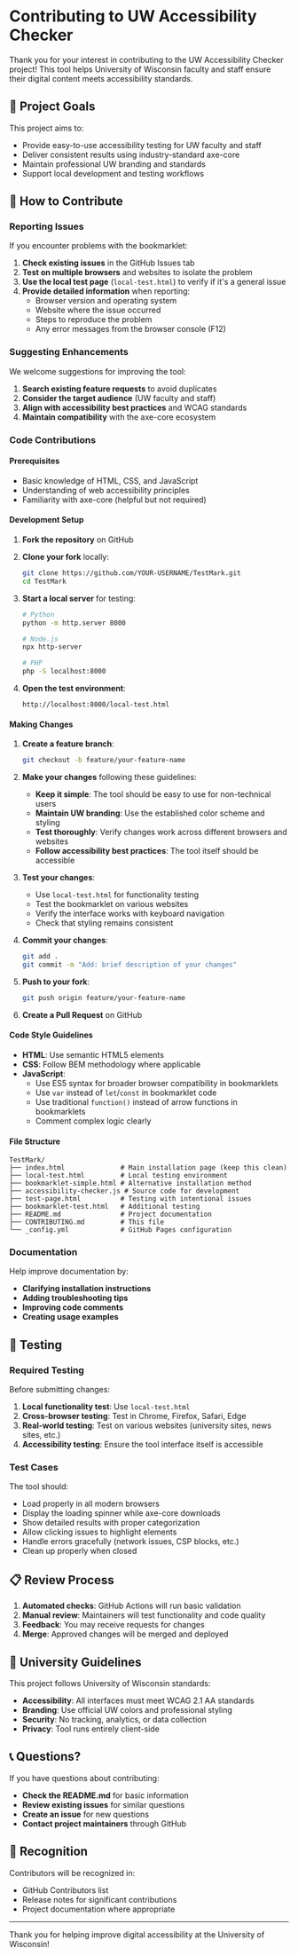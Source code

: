 # Contributing to UW Accessibility Checker

Thank you for your interest in contributing to the UW Accessibility Checker project! This tool helps University of Wisconsin faculty and staff ensure their digital content meets accessibility standards.

## 🎯 Project Goals

This project aims to:
- Provide easy-to-use accessibility testing for UW faculty and staff
- Deliver consistent results using industry-standard axe-core
- Maintain professional UW branding and standards
- Support local development and testing workflows

## 🤝 How to Contribute

### Reporting Issues

If you encounter problems with the bookmarklet:

1. **Check existing issues** in the GitHub Issues tab
2. **Test on multiple browsers** and websites to isolate the problem
3. **Use the local test page** (`local-test.html`) to verify if it's a general issue
4. **Provide detailed information** when reporting:
   - Browser version and operating system
   - Website where the issue occurred
   - Steps to reproduce the problem
   - Any error messages from the browser console (F12)

### Suggesting Enhancements

We welcome suggestions for improving the tool:

1. **Search existing feature requests** to avoid duplicates
2. **Consider the target audience** (UW faculty and staff)
3. **Align with accessibility best practices** and WCAG standards
4. **Maintain compatibility** with the axe-core ecosystem

### Code Contributions

#### Prerequisites

- Basic knowledge of HTML, CSS, and JavaScript
- Understanding of web accessibility principles
- Familiarity with axe-core (helpful but not required)

#### Development Setup

1. **Fork the repository** on GitHub
2. **Clone your fork** locally:
   ```bash
   git clone https://github.com/YOUR-USERNAME/TestMark.git
   cd TestMark
   ```

3. **Start a local server** for testing:
   ```bash
   # Python
   python -m http.server 8000
   
   # Node.js
   npx http-server
   
   # PHP
   php -S localhost:8000
   ```

4. **Open the test environment**:
   ```
   http://localhost:8000/local-test.html
   ```

#### Making Changes

1. **Create a feature branch**:
   ```bash
   git checkout -b feature/your-feature-name
   ```

2. **Make your changes** following these guidelines:
   - **Keep it simple**: The tool should be easy to use for non-technical users
   - **Maintain UW branding**: Use the established color scheme and styling
   - **Test thoroughly**: Verify changes work across different browsers and websites
   - **Follow accessibility best practices**: The tool itself should be accessible

3. **Test your changes**:
   - Use `local-test.html` for functionality testing
   - Test the bookmarklet on various websites
   - Verify the interface works with keyboard navigation
   - Check that styling remains consistent

4. **Commit your changes**:
   ```bash
   git add .
   git commit -m "Add: brief description of your changes"
   ```

5. **Push to your fork**:
   ```bash
   git push origin feature/your-feature-name
   ```

6. **Create a Pull Request** on GitHub

#### Code Style Guidelines

- **HTML**: Use semantic HTML5 elements
- **CSS**: Follow BEM methodology where applicable
- **JavaScript**: 
  - Use ES5 syntax for broader browser compatibility in bookmarklets
  - Use `var` instead of `let`/`const` in bookmarklet code
  - Use traditional `function()` instead of arrow functions in bookmarklets
  - Comment complex logic clearly

#### File Structure

```
TestMark/
├── index.html              # Main installation page (keep this clean)
├── local-test.html         # Local testing environment
├── bookmarklet-simple.html # Alternative installation method
├── accessibility-checker.js # Source code for development
├── test-page.html          # Testing with intentional issues
├── bookmarklet-test.html   # Additional testing
├── README.md               # Project documentation
├── CONTRIBUTING.md         # This file
└── _config.yml             # GitHub Pages configuration
```

### Documentation

Help improve documentation by:

- **Clarifying installation instructions**
- **Adding troubleshooting tips**
- **Improving code comments**
- **Creating usage examples**

## 🧪 Testing

### Required Testing

Before submitting changes:

1. **Local functionality test**: Use `local-test.html`
2. **Cross-browser testing**: Test in Chrome, Firefox, Safari, Edge
3. **Real-world testing**: Test on various websites (university sites, news sites, etc.)
4. **Accessibility testing**: Ensure the tool interface itself is accessible

### Test Cases

The tool should:
- Load properly in all modern browsers
- Display the loading spinner while axe-core downloads
- Show detailed results with proper categorization
- Allow clicking issues to highlight elements
- Handle errors gracefully (network issues, CSP blocks, etc.)
- Clean up properly when closed

## 📋 Review Process

1. **Automated checks**: GitHub Actions will run basic validation
2. **Manual review**: Maintainers will test functionality and code quality
3. **Feedback**: You may receive requests for changes
4. **Merge**: Approved changes will be merged and deployed

## 🏫 University Guidelines

This project follows University of Wisconsin standards:

- **Accessibility**: All interfaces must meet WCAG 2.1 AA standards
- **Branding**: Use official UW colors and professional styling
- **Security**: No tracking, analytics, or data collection
- **Privacy**: Tool runs entirely client-side

## 📞 Questions?

If you have questions about contributing:

- **Check the README.md** for basic information
- **Review existing issues** for similar questions
- **Create an issue** for new questions
- **Contact project maintainers** through GitHub

## 🙏 Recognition

Contributors will be recognized in:
- GitHub Contributors list
- Release notes for significant contributions
- Project documentation where appropriate

---

Thank you for helping improve digital accessibility at the University of Wisconsin!